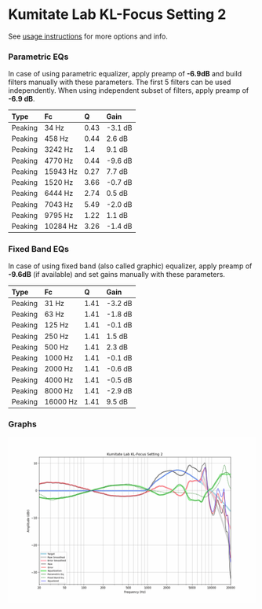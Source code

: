 # Kumitate Lab KL-Focus Setting 2
See [usage instructions](https://github.com/jaakkopasanen/AutoEq#usage) for more options and info.

### Parametric EQs
In case of using parametric equalizer, apply preamp of **-6.9dB** and build filters manually
with these parameters. The first 5 filters can be used independently.
When using independent subset of filters, apply preamp of **-6.9 dB**.

| Type    | Fc       |    Q | Gain    |
|:--------|:---------|:-----|:--------|
| Peaking | 34 Hz    | 0.43 | -3.1 dB |
| Peaking | 458 Hz   | 0.44 | 2.6 dB  |
| Peaking | 3242 Hz  | 1.4  | 9.1 dB  |
| Peaking | 4770 Hz  | 0.44 | -9.6 dB |
| Peaking | 15943 Hz | 0.27 | 7.7 dB  |
| Peaking | 1520 Hz  | 3.66 | -0.7 dB |
| Peaking | 6444 Hz  | 2.74 | 0.5 dB  |
| Peaking | 7043 Hz  | 5.49 | -2.0 dB |
| Peaking | 9795 Hz  | 1.22 | 1.1 dB  |
| Peaking | 10284 Hz | 3.26 | -1.4 dB |

### Fixed Band EQs
In case of using fixed band (also called graphic) equalizer, apply preamp of **-9.6dB**
(if available) and set gains manually with these parameters.

| Type    | Fc       |    Q | Gain    |
|:--------|:---------|:-----|:--------|
| Peaking | 31 Hz    | 1.41 | -3.2 dB |
| Peaking | 63 Hz    | 1.41 | -1.8 dB |
| Peaking | 125 Hz   | 1.41 | -0.1 dB |
| Peaking | 250 Hz   | 1.41 | 1.5 dB  |
| Peaking | 500 Hz   | 1.41 | 2.3 dB  |
| Peaking | 1000 Hz  | 1.41 | -0.1 dB |
| Peaking | 2000 Hz  | 1.41 | -0.6 dB |
| Peaking | 4000 Hz  | 1.41 | -0.5 dB |
| Peaking | 8000 Hz  | 1.41 | -2.9 dB |
| Peaking | 16000 Hz | 1.41 | 9.5 dB  |

### Graphs
![](./Kumitate%20Lab%20KL-Focus%20Setting%202.png)